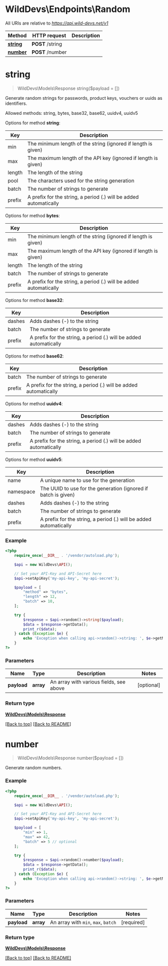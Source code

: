 # WildDevs\Endpoints\Random

All URIs are relative to *https://api.wild-devs.net/v1*

Method | HTTP request | Description
------------- | ------------- | -------------
[**string**](Random.md#string) | **POST** /string | 
[**number**](Random.md#number) | **POST** /number | 

# **string**
> WildDevs\Models\Response string($payload = [])

Generate random strings for passwords, product keys, vouchers or uuids as identifiers.
  
Allowed methods: string, bytes, base32, base62, uuidv4, uuidv5

Options for method **string**:

| Key              | Description                                                       |
| ---------------- | ------------------------------------------------------------------|
| min              | The minimum length of the string (ignored if length is given)     |
| max              | The maximum length of the API key (ignored if length is given)    |
| length           | The length of the string                                          |
| pool             | The characters used for the string generation                     |
| batch            | The number of strings to generate                                 |
| prefix           | A prefix for the string, a period (.) will be added automatically |

Options for method **bytes**:

| Key              | Description                                                       |
| ---------------- | ------------------------------------------------------------------|
| min              | The minimum length of the string (ignored if length is given)     |
| max              | The maximum length of the API key (ignored if length is given)    |
| length           | The length of the string                                          |
| batch            | The number of strings to generate                                 |
| prefix           | A prefix for the string, a period (.) will be added automatically |

Options for method **base32**:

| Key              | Description                                                       |
| ---------------- | ------------------------------------------------------------------|
| dashes           | Adds dashes (-) to the string                                     |
| batch            | The number of strings to generate                                 |
| prefix           | A prefix for the string, a period (.) will be added automatically |

Options for method **base62**:

| Key              | Description                                                       |
| ---------------- | ------------------------------------------------------------------|
| batch            | The number of strings to generate                                 |
| prefix           | A prefix for the string, a period (.) will be added automatically |

Options for method **uuidv4**:

| Key              | Description                                                       |
| ---------------- | ------------------------------------------------------------------|
| dashes           | Adds dashes (-) to the string                                     |
| batch            | The number of strings to generate                                 |
| prefix           | A prefix for the string, a period (.) will be added automatically |

Options for method **uuidv5**:

| Key              | Description                                                       |
| ---------------- | ------------------------------------------------------------------|
| name             | A unique name to use for the generation                           |
| namespace        | The UUID to use for the generation (ignored if batch is given)    |
| dashes           | Adds dashes (-) to the string                                     |
| batch            | The number of strings to generate                                 |
| prefix           | A prefix for the string, a period (.) will be added automatically |

### Example
```php
<?php
    require_once(__DIR__ . '/vendor/autoload.php');

    $api = new WildDevs\API();

    // Set your API-Key and API-Secret here
    $api->setApiKey('my-api-key', 'my-api-secret');

    $payload = [
        "method" => "bytes",
        "length" => 12,
        "batch" => 10,
    ];

    try {
        $response = $api->random()->string($payload);
        $data = $response->getData();
        print_r($data);
    } catch (Exception $e) {
        echo 'Exception when calling api->random()->string: ', $e->getMessage(), PHP_EOL;
    }
?>
```

### Parameters

Name | Type | Description  | Notes
------------- | ------------- | ------------- | -------------
**payload** | **array**| An array with various fields, see above | [optional]

### Return type

[**WildDevs\Models\Response**](../Models/Response.md)

[[Back to top]](#) [[Back to README]](../../../README.md)

# **number**
> WildDevs\Models\Response number($payload = [])

Generate random numbers.

### Example
```php
<?php
    require_once(__DIR__ . '/vendor/autoload.php');

    $api = new WildDevs\API();

    // Set your API-Key and API-Secret here
    $api->setApiKey('my-api-key', 'my-api-secret');

    $payload = [
        "min" => 1,
        "max" => 42,
        "batch" => 5 // optional
    ];

    try {
        $response = $api->random()->number($payload);
        $data = $response->getData();
        print_r($data);
    } catch (Exception $e) {
        echo 'Exception when calling api->random()->string: ', $e->getMessage(), PHP_EOL;
    }
?>
```

### Parameters

Name | Type | Description  | Notes
------------- | ------------- | ------------- | -------------
**payload** | **array**| An array with `min`, `max`, `batch` | [required]

### Return type

[**WildDevs\Models\Response**](../Models/Response.md)

[[Back to top]](#) [[Back to README]](../../../README.md)